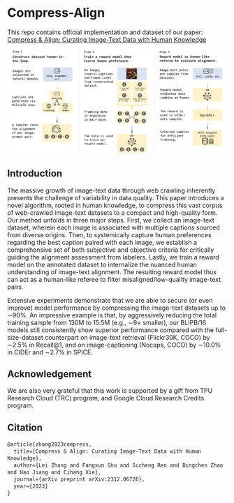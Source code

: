 # Compress-Align

This repo contains official implementation and dataset of our paper: [Compress & Align: Curating Image-Text Data with Human Knowledge](https://arxiv.org/abs/2312.06726)

<p align="center">
  <img src="figs/method.png" width="800">
</p>
<!-- <p align="center>
  A diagram illustrating the three steps of our method to curating image-text data with human knowledge.
</p> -->

## Introduction

The massive growth of image-text data through web crawling inherently presents the challenge of variability in data quality. This paper introduces a novel algorithm, rooted in human knowledge, to compress this vast corpus
of web-crawled image-text datasets to a compact and high-quality form. Our method unfolds in three major steps. First, we collect an image-text dataset, wherein each image is associated with multiple captions sourced from diverse origins. Then, to systemically capture human preferences regarding the best caption paired with each image, we establish a comprehensive set of both subjective and objective criteria for critically guiding the alignment assessment from labelers. Lastly, we train a reward model on the annotated dataset to internalize the nuanced human understanding of image-text alignment. The resulting reward model thus can act as a human-like referee to filter misaligned/low-quality image-text pairs. 

Extensive experiments demonstrate that we are able to secure (or even improve) model performance by compressing the image-text datasets up to ∼90%. An impressive example is that, by aggressively reducing the total training sample from 130M to 15.5M (e.g., ∼9× smaller), our BLIPB/16 models still consistently show superior performance compared with the full-size-dataset counterpart on image-text retrieval (Flickr30K, COCO) by ∼2.5% in Recall@1, and on image-captioning (Nocaps, COCO) by ∼10.0% in CIDEr and ∼2.7% in SPICE.

## Acknowledgement

We are also very grateful that this work is supported by a gift from TPU Research Cloud (TRC) program, and Google Cloud Research Credits program.

## Citation

```
@article{zhang2023compress,
  title={Compress & Align: Curating Image-Text Data with Human Knowledge},
  author={Lei Zhang and Fangxun Shu and Sucheng Ren and Bingchen Zhao and Hao Jiang and Cihang Xie},
  journal={arXiv preprint arXiv:2312.06726},
  year={2023}
}
```
